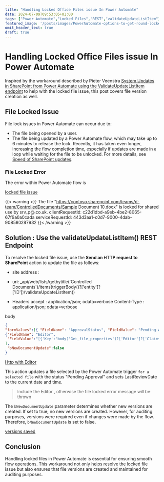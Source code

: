 ```yaml
---
title: "Handling Locked Office Files issue In Power Automate"
date: 2024-07-09T09:53:05+01:00
tags: ["Power Automate","Locked Files","REST","validateUpdateListItem"]
featured_image: '/posts/images/PowerAutomate-options-to-get-round-locked-files/FileLockedIssue.png'
omit_header_text: true
draft: true
---
```


# Handling Locked Office Files issue In Power Automate

Inspired by the workaround described by Pieter Veenstra [System Updates in SharePoint from Power Automate using the ValidateUpdateListItem endpoint](https://sharepains.com/2024/01/05/system-update-sharepoint-power-automate) to help with the locked file issue, this post covers file version creation as well.

## File Locked Issue

File lock issues in Power Automate can occur due to:

* The file being opened by a user.
* The file being updated by a Power Automate flow, which may take up to 6 minutes to release the lock. Recently, it has taken even longer, increasing the flow completion time, especially if updates are made in a loop while waiting for the file to be unlocked. For more details, see  [Speed of SharePoint updates](https://powerusers.microsoft.com/t5/Building-Flows/Speed-of-Sharepoint-updates/td-p/2557990).

### File Locked Error
 
The error within Power Automate flow is 

[locked file issue](../images/PowerAutomate-options-to-get-round-locked-files/FileLockedIssue.png)

{{< warning >}}
The file "https://contoso.sharepoint.com/teams/d-team/ControlledDocuments/Sample Document 10.docx" is locked for shared use by srv_p@.co.uk.
clientRequestId: c22d1dbd-a9eb-4be2-8065-67f9a0a0cada
serviceRequestId: 443d3aa1-c0d7-9000-4dab-908580287932
{{< /warning >}}

## Solution : Use the validateUpdateListItem() REST Endpoint

To resolve the locked file issue, use the **Send an HTTP request to SharePoint** action to update the file as follows:

* site address : <SharePoint site url>
* uri: _api/web/lists/getbytitle('Controlled Documents')/items(triggerBody()?['entity']?['ID'])/validateUpdateListItem()

* Headers
accept : application/json; odata=verbose
Content-Type : application/json; odata=verbose

body
```json
{
"formValues":[{ "FieldName": "ApprovalStatus", "FieldValue": "Pending Approval" },{ "FieldName": "LastReviewDate", "FieldValue":"formatDateTime(utcNow(), 'dd-MM-yyyy')"},
{"FieldName": "Editor",
 "FieldValue":"[{'Key':'body('Get_file_properties')?['Editor']?['Claims']'}]"}
],
 "bNewDocumentUpdate":false
}
```

[Http with Editor](../images/PowerAutomate-options-to-get-round-locked-files/UseHttp_for_SharePoint_SpecifyingEditor.png)

This action updates a file selected by the Power Automate trigger `for a selected file` with the status "Pending Approval" and sets LastReviewDate to the current date and time.

> Include the Editor , otherwise the file locked error message will be thrown

The `bNewDocumentUpdate` parameter determines whether new versions are created. If set to true, no new versions are created. However, for auditing purposes, versions were required even if changes were made by the flow. Therefore, `bNewDocumentUpdate` is set to false.

[versions saved](../images/PowerAutomate-options-to-get-round-locked-files/VersionsSave.png)

## Conclusion

Handling locked files in Power Automate is essential for ensuring smooth flow operations. This workaround not only helps resolve the locked file issue but also ensures that file versions are created and maintained for auditing purposes.